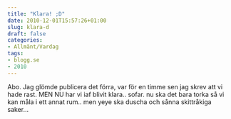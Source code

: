 ```yaml
---
title: "Klara! ;D"
date: 2010-12-01T15:57:26+01:00
slug: klara-d
draft: false
categories:
- Allmänt/Vardag
tags:
- blogg.se
- 2010
---
```

Abo. Jag glömde publicera det förra, var för en timme sen jag skrev att vi hade rast. MEN NU har vi iaf blivit klara.. sofar. nu ska det bara torka så vi kan måla i ett annat rum.. men yeye ska duscha och sånna skittråkiga saker...
